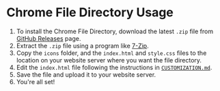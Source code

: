 # Chrome File Directory Usage

1. To install the Chrome File Directory, download the latest `.zip` file from [GitHub Releases](https://github.com/willtheorangeguy/Chrome-File-Directory/releases/latest) page.
2. Extract the `.zip` file using a program like [7-Zip](https://www.7-zip.org/).
3. Copy the `icons` folder,  and the `index.html` and `style.css` files to the location on your website server where you want the file directory.
4. Edit the `index.html` file following the instructions in [`CUSTOMIZATION.md`](https://github.com/willtheorangeguy/Chrome-File-Directory/tree/main/docs).
5. Save the file and upload it to your website server.
6. You're all set!
